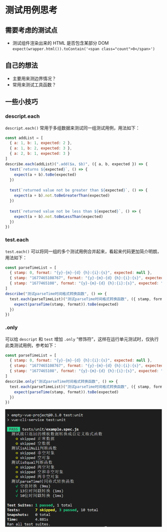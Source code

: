 # 测试用例思考

## 需要考虑的测试点

- 测试组件渲染出来的 HTML 是否包含某部分 DOM `expect(wrapper.html()).toContain('<span class="count">0</span>')`

## 自己的想法

- 主要用来测边界情况？
- 常用来测试工具函数？

## 一些小技巧

### descript.each

`descript.each()` 常用于多组数据来测试同一组测试用例，用法如下：

```javascript
const addList = [
  { a: 1, b: 1, expected: 2 },
  { a: 1, b: 2, expected: 3 },
  { a: 2, b: 1, expected: 3 }
]
describe.each(addList)(".add($a, $b)", ({ a, b, expected }) => {
  test(`returns ${expected}`, () => {
    expect(a + b).toBe(expected)
  })

  test(`returned value not be greater than ${expected}`, () => {
    expect(a + b).not.toBeGreaterThan(expected)
  })

  test(`returned value not be less than ${expected}`, () => {
    expect(a + b).not.toBeLessThan(expected)
  })
})
```

### test.each

`test.each()` 可以将同一组的多个测试用例合并起来，看起来代码更加简介明朗，用法如下：

```javascript
const parseTimeList = [
  { stamp: 0, format: "{y}-{m}-{d} {h}:{i}:{s}", expected: null },
  { stamp: "1677465108767", format: "{y}-{m}-{d} {h}:{i}:{s}", expected: "2023-02-27 10:31:48" },
  { stamp: "1677465108", format: "{y}-{m}-{d} {h}:{i}:{s}", expected: "2023-02-27 10:31:48" }
]
describe("测试parseTime时间格式转换函数", () => {
  test.each(parseTimeList)("测试parseTime时间格式转换函数", ({ stamp, format, expected }) => {
    expect(parseTime(stamp, format)).toBe(expected)
  })
})
```

### .only

可以给 `descript` 和 `test` 增加 `.only` “修饰符”，这样在运行单元测试时，仅执行此类测试用例，参考如下：

```javascript
const parseTimeList = [
  { stamp: 0, format: "{y}-{m}-{d} {h}:{i}:{s}", expected: null },
  { stamp: "1677465108767", format: "{y}-{m}-{d} {h}:{i}:{s}", expected: "2023-02-27 10:31:48" },
  { stamp: "1677465108", format: "{y}-{m}-{d} {h}:{i}:{s}", expected: "2023-02-27 10:31:48" }
]
describe.only("测试parseTime时间格式转换函数", () => {
  test.each(parseTimeList)("测试parseTime时间格式转换函数", ({ stamp, format, expected }) => {
    expect(parseTime(stamp, format)).toBe(expected)
  })
})
```

![单独执行指定测试用例](../.vuepress/public/img/test-unit-skip.png "单独执行指定测试用例")

